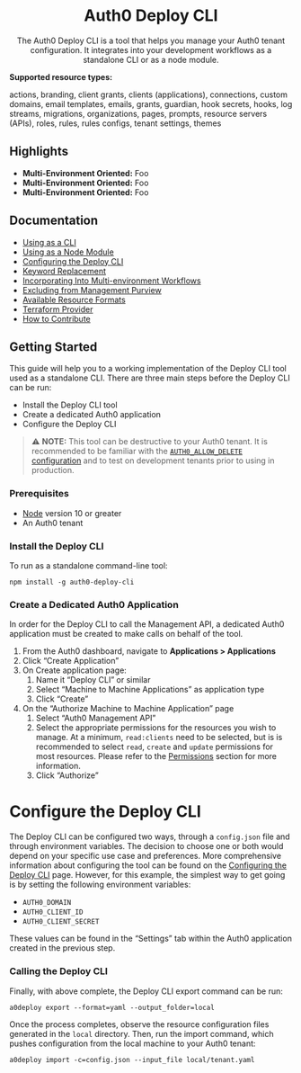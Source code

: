 <div align="center">
  <h1>Auth0 Deploy CLI</h1>
  The Auth0 Deploy CLI is a tool that helps you manage your Auth0 tenant configuration. It integrates into your development workflows as a standalone CLI or as a node module.
</div>

**Supported resource types:**

actions, branding, client grants, clients (applications), connections, custom domains, email templates, emails, grants, guardian, hook secrets, hooks, log streams, migrations, organizations, pages, prompts, resource servers (APIs), roles, rules, rules configs, tenant settings, themes

## Highlights

- **Multi-Environment Oriented:** Foo
- **Multi-Environment Oriented:** Foo
- **Multi-Environment Oriented:** Foo

## Documentation

- [Using as a CLI](#)
- [Using as a Node Module](#)
- [Configuring the Deploy CLI](#)
- [Keyword Replacement](#)
- [Incorporating Into Multi-environment Workflows](#)
- [Excluding from Management Purview](#)
- [Available Resource Formats](#)
- [Terraform Provider](#)
- [How to Contribute](#)

## Getting Started

This guide will help you to a working implementation of the Deploy CLI tool used as a standalone CLI. There are three main steps before the Deploy CLI can be run:

- Install the Deploy CLI tool
- Create a dedicated Auth0 application
- Configure the Deploy CLI

> ⚠️ **NOTE:** This tool can be destructive to your Auth0 tenant. It is recommended to be familiar with the [`AUTH0_ALLOW_DELETE` configuration](#) and to test on development tenants prior to using in production.

### Prerequisites

- [Node](https://nodejs.dev/) version 10 or greater
- An Auth0 tenant

### Install the Deploy CLI

To run as a standalone command-line tool:

```shell
npm install -g auth0-deploy-cli
```

### Create a Dedicated Auth0 Application

In order for the Deploy CLI to call the Management API, a dedicated Auth0 application must be created to make calls on behalf of the tool.

1. From the Auth0 dashboard, navigate to **Applications > Applications**
2. Click “Create Application”
3. On Create application page:
   1. Name it “Deploy CLI” or similar
   2. Select “Machine to Machine Applications” as application type
   3. Click “Create”
4. On the “Authorize Machine to Machine Application” page
   1. Select “Auth0 Management API”
   2. Select the appropriate permissions for the resources you wish to manage. At a minimum, `read:clients` need to be selected, but is is recommended to select `read`, `create` and `update` permissions for most resources. Please refer to the [Permissions](#) section for more information.
   3. Click “Authorize”

# Configure the Deploy CLI

The Deploy CLI can be configured two ways, through a `config.json` file and through environment variables. The decision to choose one or both would depend on your specific use case and preferences. More comprehensive information about configuring the tool can be found on the [Configuring the Deploy CLI](#) page. However, for this example, the simplest way to get going is by setting the following environment variables:

- `AUTH0_DOMAIN`
- `AUTH0_CLIENT_ID`
- `AUTH0_CLIENT_SECRET`

These values can be found in the “Settings” tab within the Auth0 application created in the previous step.

### Calling the Deploy CLI

Finally, with above complete, the Deploy CLI export command can be run:

```shell
a0deploy export --format=yaml --output_folder=local
```

Once the process completes, observe the resource configuration files generated in the `local` directory. Then, run the import command, which pushes configuration from the local machine to your Auth0 tenant:

```shell
a0deploy import -c=config.json --input_file local/tenant.yaml
```
